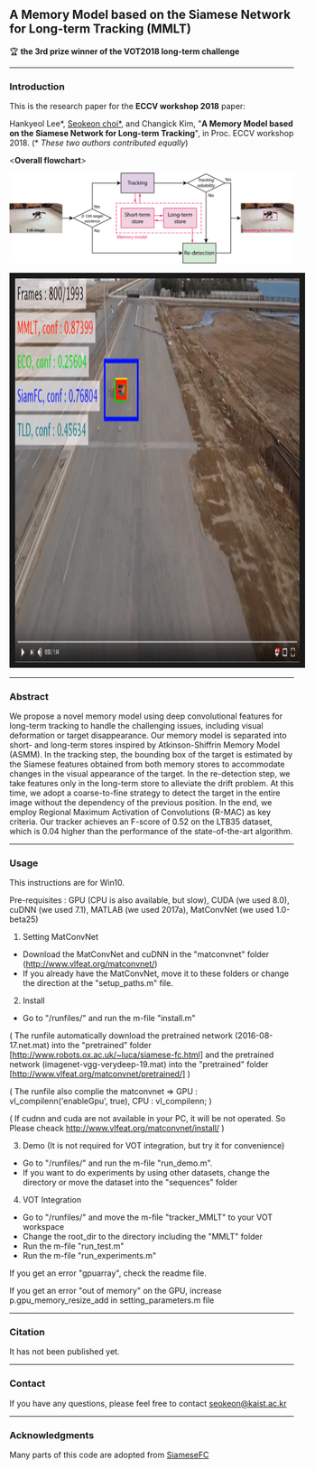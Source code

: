 ## A Memory Model based on the Siamese Network for Long-term Tracking (MMLT)

:trophy: **the 3rd prize winner of the VOT2018 long-term challenge**




----------
### Introduction

This is the research paper for the **ECCV workshop 2018** paper:

Hankyeol Lee*, [Seokeon choi*](https://sites.google.com/site/seokeonchoi), and Changick Kim, "**A Memory Model based on the Siamese Network for Long-term Tracking**", in Proc. ECCV workshop 2018.  (* *These two authors contributed equally*)

<**Overall flowchart**>

<img src='./img/memory-model.png' width='800'>

<a href="https://www.youtube.com/watch?v=UgjQDWIGriw" target="_blank"><img src='./img/youtube.PNG' width='800' height="680" border="10"></a>


----------
### Abstract

We propose a novel memory model using deep convolutional features for long-term tracking to handle the challenging issues, including visual deformation or target disappearance. Our memory model is separated into short- and long-term stores inspired by Atkinson-Shiffrin Memory Model (ASMM). In the tracking step, the bounding box of the target is estimated by the Siamese features obtained from both memory stores to accommodate changes in the visual appearance of the target. In the re-detection step, we take features only in the long-term store to alleviate the drift problem. At this time, we adopt a coarse-to-fine strategy to detect the target in the entire image without the dependency of the previous position. In the end, we employ Regional Maximum Activation of Convolutions (R-MAC) as key criteria. Our tracker achieves an F-score of 0.52 on the LTB35 dataset, which is 0.04 higher than the performance of the state-of-the-art algorithm.

----------
### Usage 

This instructions are for Win10.

Pre-requisites : GPU (CPU is also available, but slow), CUDA (we used 8.0), cuDNN (we used 7.1), MATLAB (we used 2017a), MatConvNet (we used 1.0-beta25) 

1. Setting MatConvNet

* Download the MatConvNet and cuDNN in the "matconvnet" folder (http://www.vlfeat.org/matconvnet/)
* If you already have the MatConvNet, move it to these folders or change the direction at the "setup_paths.m" file.
 
2. Install
* Go to "/runfiles/" and run the m-file "install.m"

( The runfile automatically download the pretrained network (2016-08-17.net.mat) into the "pretrained" folder [http://www.robots.ox.ac.uk/~luca/siamese-fc.html] and the pretrained network (imagenet-vgg-verydeep-19.mat) into the "pretrained" folder [http://www.vlfeat.org/matconvnet/pretrained/] )

( The runfile also complie the matconvnet => GPU : vl_compilenn('enableGpu', true), CPU : vl_compilenn; )
  
( If cudnn and cuda are not available in your PC, it will be not operated. So Please cheack http://www.vlfeat.org/matconvnet/install/ )
 
3. Demo (It is not required for VOT integration, but try it for convenience)
* Go to "/runfiles/" and run the m-file "run_demo.m".
* If you want to do experiments by using other datasets, change the directory or move the dataset into the "sequences" folder

4. VOT Integration
* Go to "/runfiles/" and move the m-file "tracker_MMLT" to your VOT workspace
* Change the root_dir to the directory including the "MMLT" folder
* Run the m-file "run_test.m"
* Run the m-file "run_experiments.m"

If you get an error "gpuarray", check the readme file.

If you get an error "out of memory" on the GPU, increase p.gpu_memory_resize_add in setting_parameters.m file




----------
### Citation 

It has not been published yet.




----------
### Contact

If you have any questions, please feel free to contact seokeon@kaist.ac.kr




----------
### Acknowledgments

Many parts of this code are adopted from [SiameseFC](https://github.com/bertinetto/siamese-fc)


